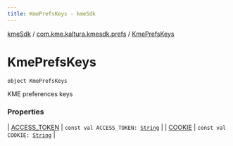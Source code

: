 ```yaml
---
title: KmePrefsKeys - kmeSdk
---
```


[kmeSdk](../../index.html) / [com.kme.kaltura.kmesdk.prefs](../index.html) / [KmePrefsKeys](./index.html)

# KmePrefsKeys

`object KmePrefsKeys`

KME preferences keys

### Properties

| [ACCESS_TOKEN](-a-c-c-e-s-s_-t-o-k-e-n.html) | `const val ACCESS_TOKEN: `[`String`](https://kotlinlang.org/api/latest/jvm/stdlib/kotlin/-string/index.html) |
| [COOKIE](-c-o-o-k-i-e.html) | `const val COOKIE: `[`String`](https://kotlinlang.org/api/latest/jvm/stdlib/kotlin/-string/index.html) |

